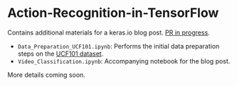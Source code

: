 # Action-Recognition-in-TensorFlow
Contains additional materials for a keras.io blog post. [PR in progress](https://github.com/keras-team/keras-io/pull/478).

* `Data_Preparation_UCF101.ipynb`: Performs the initial data preparation steps on the [UCF101 dataset](https://www.crcv.ucf.edu/data/UCF101.php).
* `Video_Classification.ipynb`: Accompanying notebook for the blog post. 

More details coming soon.
